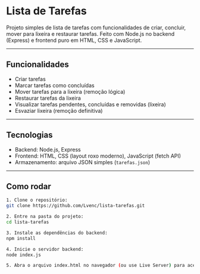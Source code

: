 # Lista de Tarefas

Projeto simples de lista de tarefas com funcionalidades de criar, concluir, mover para lixeira e restaurar tarefas. Feito com Node.js no backend (Express) e frontend puro em HTML, CSS e JavaScript.

---

## Funcionalidades

- Criar tarefas
- Marcar tarefas como concluídas
- Mover tarefas para a lixeira (remoção lógica)
- Restaurar tarefas da lixeira
- Visualizar tarefas pendentes, concluídas e removidas (lixeira)
- Esvaziar lixeira (remoção definitiva)

---

## Tecnologias

- Backend: Node.js, Express
- Frontend: HTML, CSS (layout roxo moderno), JavaScript (fetch API)
- Armazenamento: arquivo JSON simples (`tarefas.json`)

---

## Como rodar
```bash
1. Clone o repositório:
git clone https://github.com/Lvenc/lista-tarefas.git

2. Entre na pasta do projeto:
cd lista-tarefas

3. Instale as dependências do backend:
npm install

4. Inicie o servidor backend:
node index.js

5. Abra o arquivo index.html no navegador (ou use Live Server) para acessar o frontend.
